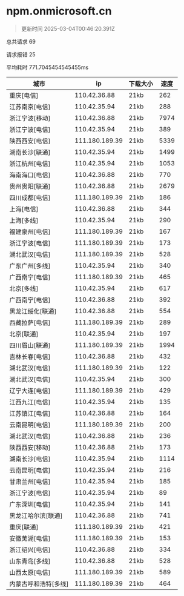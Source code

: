 
  # npm.onmicrosoft.cn

  > 更新时间 2025-03-04T00:46:20.391Z
  
  总共请求 69

  请求报错 25

  平均耗时 771.7045454545455ms

|城市|ip|下载大小|速度|
|-----|----------|---|---|
|重庆[电信]|110.42.36.88|21kb|262|
|江苏南京[电信]|110.42.35.94|21kb|288|
|浙江宁波[移动]|110.42.36.88|21kb|7974|
|浙江宁波[电信]|110.42.35.94|21kb|389|
|陕西西安[电信]|111.180.189.39|21kb|5339|
|湖南长沙[联通]|110.42.35.94|21kb|1499|
|浙江杭州[电信]|110.42.35.94|21kb|1053|
|海南海口[电信]|110.42.36.88|21kb|770|
|贵州贵阳[联通]|110.42.36.88|21kb|2679|
|四川成都[电信]|111.180.189.39|21kb|186|
|上海[电信]|110.42.36.88|21kb|344|
|上海[多线]|110.42.35.94|21kb|290|
|福建泉州[电信]|111.180.189.39|21kb|167|
|浙江宁波[电信]|111.180.189.39|21kb|173|
|湖北武汉[电信]|111.180.189.39|21kb|528|
|广东广州[多线]|110.42.35.94|21kb|340|
|广西南宁[电信]|111.180.189.39|21kb|465|
|北京[多线]|110.42.35.94|21kb|617|
|广西南宁[电信]|110.42.36.88|21kb|392|
|黑龙江绥化[联通]|110.42.36.88|21kb|554|
|西藏拉萨[电信]|111.180.189.39|21kb|289|
|北京[联通]|110.42.35.94|21kb|197|
|四川眉山[联通]|111.180.189.39|21kb|1994|
|吉林长春[电信]|110.42.36.88|21kb|432|
|湖北武汉[电信]|111.180.189.39|21kb|122|
|湖北武汉[电信]|110.42.35.94|21kb|300|
|辽宁大连[电信]|111.180.189.39|21kb|429|
|江西九江[电信]|110.42.35.94|21kb|135|
|江苏镇江[电信]|110.42.36.88|21kb|164|
|云南昆明[电信]|111.180.189.39|21kb|200|
|湖北武汉[电信]|110.42.36.88|21kb|236|
|陕西西安[移动]|110.42.36.88|21kb|173|
|湖南长沙[电信]|110.42.35.94|21kb|1114|
|云南昆明[电信]|110.42.35.94|21kb|216|
|甘肃兰州[电信]|110.42.35.94|21kb|185|
|浙江宁波[电信]|110.42.35.94|21kb|89|
|广东深圳[电信]|110.42.35.94|21kb|141|
|黑龙江哈尔滨[联通]|110.42.36.88|21kb|741|
|重庆[联通]|111.180.189.39|21kb|421|
|安徽芜湖[电信]|111.180.189.39|21kb|153|
|浙江绍兴[电信]|110.42.36.88|21kb|334|
|山东青岛[多线]|110.42.36.88|21kb|528|
|山西太原[电信]|111.180.189.39|21kb|589|
|内蒙古呼和浩特[多线]|111.180.189.39|21kb|464|

  